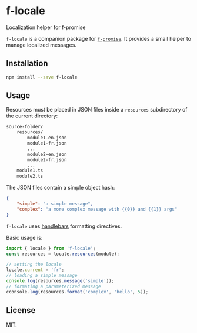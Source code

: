 # f-locale

Localization helper for f-promise

`f-locale` is a companion package for [`f-promise`](https://github.com/Sage/f-promise). 
It provides a small helper to manage localized messages.

## Installation

``` sh
npm install --save f-locale
```

## Usage

Resources must be placed in JSON files inside a `resources` subdirectory of the current directory:

``` sh
source-folder/
    resources/
        module1-en.json
        module1-fr.json
        ...
        module2-en.json
        module2-fr.json
        ...
    module1.ts
    module2.ts
```

The JSON files contain a simple object hash:

``` json
{
    "simple": "a simple message",
    "complex": "a more complex message with {{0}} and {{1}} args"
}
```

`f-locale` uses [handlebars](http://handlebarsjs.com/) formatting directives.

Basic usage is:

``` js
import { locale } from 'f-locale';
const resources = locale.resources(module);

// setting the locale
locale.current = 'fr';
// loading a simple message
console.log(resources.message('simple'));
// formating a parameterized message
cconsole.log(resources.format('complex', 'hello', 5));
```


## License

MIT.

